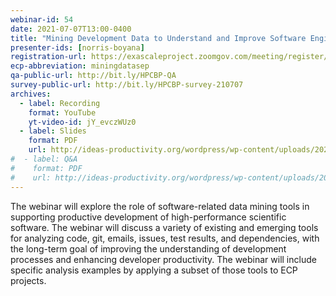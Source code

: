 ```yaml
---
webinar-id: 54
date: 2021-07-07T13:00-0400
title: "Mining Development Data to Understand and Improve Software Engineering Processes in HPC Projects"
presenter-ids: [norris-boyana]
registration-url: https://exascaleproject.zoomgov.com/meeting/register/vJIsd-msqjgpGsfS-Mj9ge97Dlt1r7TTbXE
ecp-abbreviation: miningdatasep
qa-public-url: http://bit.ly/HPCBP-QA
survey-public-url: http://bit.ly/HPCBP-survey-210707
archives:
  - label: Recording
    format: YouTube
    yt-video-id: jY_evczWUz0
  - label: Slides
    format: PDF
    url: http://ideas-productivity.org/wordpress/wp-content/uploads/2021/07/hpcbp054-miningdevdata.pdf
#  - label: Q&A
#    format: PDF
#    url: http://ideas-productivity.org/wordpress/wp-content/uploads/2020/07/webinar043-spack-qa.pdf
---
```

The webinar will explore the role of software-related data mining tools in supporting productive development of high-performance scientific software. The webinar will discuss a variety of existing and emerging tools for analyzing code, git, emails, issues, test results, and dependencies, with the long-term goal of improving the understanding of development processes and enhancing developer productivity. The webinar will include specific analysis examples by applying a subset of those tools to ECP projects.
